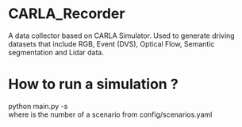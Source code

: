 # CARLA_Recorder
A data collector based on CARLA Simulator. Used to generate driving datasets that include RGB, Event (DVS), Optical Flow, Semantic segmentation and Lidar data.



# How to run a simulation ?
python main.py -s <id>\
where <id> is the number of a scenario from config/scenarios.yaml
